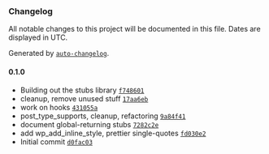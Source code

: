 ### Changelog

All notable changes to this project will be documented in this file. Dates are displayed in UTC.

Generated by [`auto-changelog`](https://github.com/CookPete/auto-changelog).

#### 0.1.0

- Building out the stubs library [`f748601`](https://github.com/ideasonpurpose/wp-test-stubs/commit/f74860124b46cfb3d3c4515f108f34da73d476fa)
- cleanup, remove unused stuff [`17aa6eb`](https://github.com/ideasonpurpose/wp-test-stubs/commit/17aa6eb236188e8bb3cbdb83a14bf9ca170e8c50)
- work on hooks [`431055a`](https://github.com/ideasonpurpose/wp-test-stubs/commit/431055a29e29ebf9fd8665d9220787f158c94a12)
- post_type_supports, cleanup, refactoring [`9a84f41`](https://github.com/ideasonpurpose/wp-test-stubs/commit/9a84f416f3eb04828e90c433e6d8f93d54cabdec)
- document global-returning stubs [`7282c2e`](https://github.com/ideasonpurpose/wp-test-stubs/commit/7282c2e3596abfc74905fa7c6547279c37e14130)
- add wp_add_inline_style, prettier single-quotes [`fd030e2`](https://github.com/ideasonpurpose/wp-test-stubs/commit/fd030e28b5101ca50140d5c85b8f6b3b1b4cb90d)
- Initial commit [`d0fac03`](https://github.com/ideasonpurpose/wp-test-stubs/commit/d0fac03c7ab43189692097b051b0e59c864393f3)
